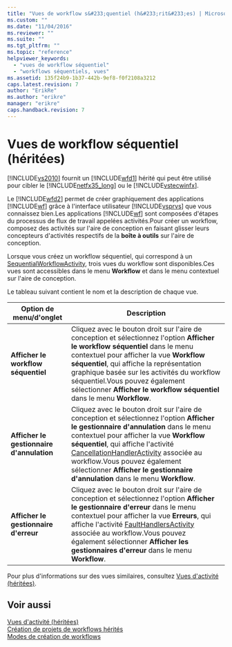 ```yaml
---
title: "Vues de workflow s&#233;quentiel (h&#233;rit&#233;es) | Microsoft Docs"
ms.custom: ""
ms.date: "11/04/2016"
ms.reviewer: ""
ms.suite: ""
ms.tgt_pltfrm: ""
ms.topic: "reference"
helpviewer_keywords: 
  - "vues de workflow séquentiel"
  - "workflows séquentiels, vues"
ms.assetid: 135f24b9-1b37-442b-9ef8-f0f2108a3212
caps.latest.revision: 7
author: "ErikRe"
ms.author: "erikre"
manager: "erikre"
caps.handback.revision: 7
---
```

# Vues de workflow s&#233;quentiel (h&#233;rit&#233;es)
[!INCLUDE[vs2010](../modeling/includes/vs2010_md.md)] fournit un [!INCLUDE[wfd1](../workflow-designer/includes/wfd1_md.md)] hérité qui peut être utilisé pour cibler le [!INCLUDE[netfx35_long](../workflow-designer/includes/netfx35_long_md.md)] ou le [!INCLUDE[vstecwinfx](../workflow-designer/includes/vstecwinfx_md.md)].  
  
 Le [!INCLUDE[wfd2](../workflow-designer/includes/wfd2_md.md)] permet de créer graphiquement des applications [!INCLUDE[wf](../workflow-designer/includes/wf_md.md)] grâce à l'interface utilisateur [!INCLUDE[vsprvs](../code-quality/includes/vsprvs_md.md)] que vous connaissez bien.Les applications [!INCLUDE[wf](../workflow-designer/includes/wf_md.md)] sont composées d'étapes du processus de flux de travail appelées activités.Pour créer un workflow, composez des activités sur l'aire de conception en faisant glisser leurs concepteurs d'activités respectifs de la **boîte à outils** sur l'aire de conception.  
  
 Lorsque vous créez un workflow séquentiel, qui correspond à un [SequentialWorkflowActivity](http://go.microsoft.com/fwlink?LinkID=65040), trois vues du workflow sont disponibles.Ces vues sont accessibles dans le menu **Workflow** et dans le menu contextuel sur l'aire de conception.  
  
 Le tableau suivant contient le nom et la description de chaque vue.  
  
|Option de menu\/d'onglet|Description|  
|------------------------------|-----------------|  
|**Afficher le workflow séquentiel**|Cliquez avec le bouton droit sur l'aire de conception et sélectionnez l'option **Afficher le workflow séquentiel** dans le menu contextuel pour afficher la vue **Workflow séquentiel**, qui affiche la représentation graphique basée sur les activités du workflow séquentiel.Vous pouvez également sélectionner **Afficher le workflow séquentiel** dans le menu **Workflow**.|  
|**Afficher le gestionnaire d'annulation**|Cliquez avec le bouton droit sur l'aire de conception et sélectionnez l'option **Afficher le gestionnaire d'annulation** dans le menu contextuel pour afficher la vue **Workflow séquentiel**, qui affiche l'activité [CancellationHandlerActivity](http://go.microsoft.com/fwlink?LinkID=65050) associée au workflow.Vous pouvez également sélectionner **Afficher le gestionnaire d'annulation** dans le menu **Workflow**.|  
|**Afficher le gestionnaire d'erreur**|Cliquez avec le bouton droit sur l'aire de conception et sélectionnez l'option **Afficher le gestionnaire d'erreur** dans le menu contextuel pour afficher la vue **Erreurs**, qui affiche l'activité [FaultHandlersActivity](http://go.microsoft.com/fwlink?LinkID=65055) associée au workflow.Vous pouvez également sélectionner **Afficher les gestionnaires d'erreur** dans le menu **Workflow**.|  
  
 Pour plus d'informations sur des vues similaires, consultez [Vues d'activité \(héritées\)](../workflow-designer/activity-views-legacy.md).  
  
## Voir aussi  
 [Vues d'activité \(héritées\)](../workflow-designer/activity-views-legacy.md)   
 [Création de projets de workflows hérités](../workflow-designer/creating-legacy-workflow-projects.md)   
 [Modes de création de workflows](http://go.microsoft.com/fwlink?LinkID=65014)